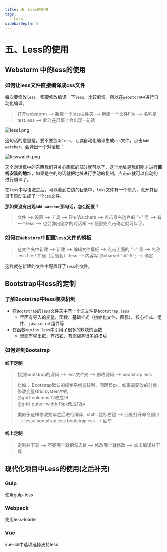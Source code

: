 ```yaml
---
title: 五、Less的使用
tags:
  - Less
sidebarDepth: 5
---
```

# 五、Less的使用
## Webstorm 中的less的使用
### 如何让less文件直接编译成css文件
每次要修改`less`，都要修改编译一下`less`，比较麻烦。所以在`webstorm`中进行自动化编译。

> 打开webstorm -->  新建一个less文件夹 --> 新建一个文件File --> 名称是test.less  --> 此时在屏幕上会出现一句话

![less1.png](/assets/images/basic/less1.png)

这句话的意思是，要不要监听`less`，让其自动化编译生成`css`文件，点击`Add watcher`，会弹出一个对话框：

![lesswatch.png](/assets/images/basic/less2.png)

这个对话框中的东西我们只关心画框的部分就可以了，这个地址是我们刚才进行**离线安装的地址**，如果是空的的话就把地址进行手动的复制。点击`ok`就可以自动的进行编译了。

在`less`中写语法之后，可以看到右边的目录中，`less`文件有一个箭头，点开其目录下自动生成了一个`css`文件。


**那如果没有出现`Add watcher`那句话，怎么配置？**

> 文件 --> 设置 --> 工具 --> File Watchers --> 点击最右边拦的 "+" 号 --> 有一个less --> 也会弹出刚才的对话框 --> 配置完点击确定就可以了。

### 如何`在Webstorm`中配置`less`文件的模板

> 在文件夹中新建 --> 新建 --> 编辑文件模板 --> 点击上面的 "+" 号 --> 名称 less file / 扩展（后缀名） less --> 内容写  @charset "utf-8"; --> 确定

这样就在新建的文件中配置好了`less`的文件。


## Bootstrap中less的定制
### 了解Bootstrap中less模块机制
- 在`Bootstrap`的`less`文件夹中有一个总文件是`bootstrap.less`
  + 里面有导入的变量、函数、基础样式（初始化文件、图标）、核心样式、组件、`javascript`组件等
- 在函数`mixins.less`中引用了很多的模块的函数
  + 里面有弹出框、有按钮、有面板等很多的模块

### 如何定制Bootstrap

#### 线下定制

> 找到bootstrap的源码 --> less文件夹 --> 修改源码 --> bootstrap.less
>
> 比如：
> Bootstrap默认的栅格系统有12列，间距15px，如果需要改的时候，修改变量Grid system中的<br/>
> @grid-columns   12改成18<br/>
> @grid-gutter-width    15px改成12px
>
> 类似于这样修改完毕之后进行编译，shift+鼠标右键  -->  此处打开命令窗口 -->  lessc bootstrap.less bootstrap.css --> 回车

#### 线上定制

> 定制并下载 --> 不要哪个就把勾去掉 --> 修改哪个就修改 --> 点击编译并下载

## 现代化项目中Less的使用(之后补充)
### Gulp
使用gulp-less
### Webpack
使用less-loader
### Vue
vue-cli中选项选择支持less
